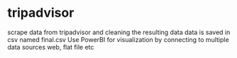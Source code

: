 # tripadvisor
scrape data from tripadvisor and cleaning the resulting data
data is saved in csv named final.csv
Use PowerBI for visualization by connecting to multiple data sources web, flat file etc
